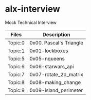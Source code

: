 # alx-interview
Mock Technical Interview

| Files | Description |
| ---- | ----------- |
| Topic:0 | 0x00. Pascal's Triangle |
| Topic:1 | 0x01-lockboxes |
| Topic:5 | 0x05-nqueens |
| Topic:6 | 0x06-starwars_api |
| Topic:7 | 0x07-rotate_2d_matrix |
| Topic:8 | 0x08-making_change |
| Topic:9 | 0x09-island_perimeter |
